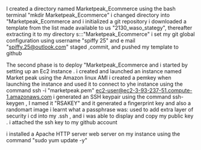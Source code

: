 I created a directory named Marketpeak_Ecommerce using the bash terminal "mkdir Marketpeak_Ecommerce"
i changed directory into "Marketpeak_Ecommerce and i initialized a git repository 
i downloaded a template from the list made available to us "2130_waso_stategy", thereafter extracting  it to my directory s:::"Marketpeak_Ecommerce"
i set my git global configuration using username "spiffy 25" and e mail "spiffy.25@outlook.com"
staged ,commit, and pushed my template to github 

The second phase is to deploy "Marketpeak_Ecommerce and i started by setting up an Ec2 instance .
i created and launched an instance named Market peak using the Amazon linux AMI 
i created a pemkey when launching the instance and used it to connect to yhe instance using the command  ssh -i "marketpeak.pem" ec2-user@ec2-3-93-237-51.compute-1.amazonaws.com
i generated an SSH keypair using the command ssh-keygen , I named it "RSAKEY" and it generated a fingerprint key and also a randomart image 
i learnt what a passphrase was: used to add extra layer of security 
i cd into my .ssh , and i was able to display and copy my public key .
i attached the ssh key to my github account 


i installed a  Apache HTTP server web server on my instance using the command "sudo yum update -y"
